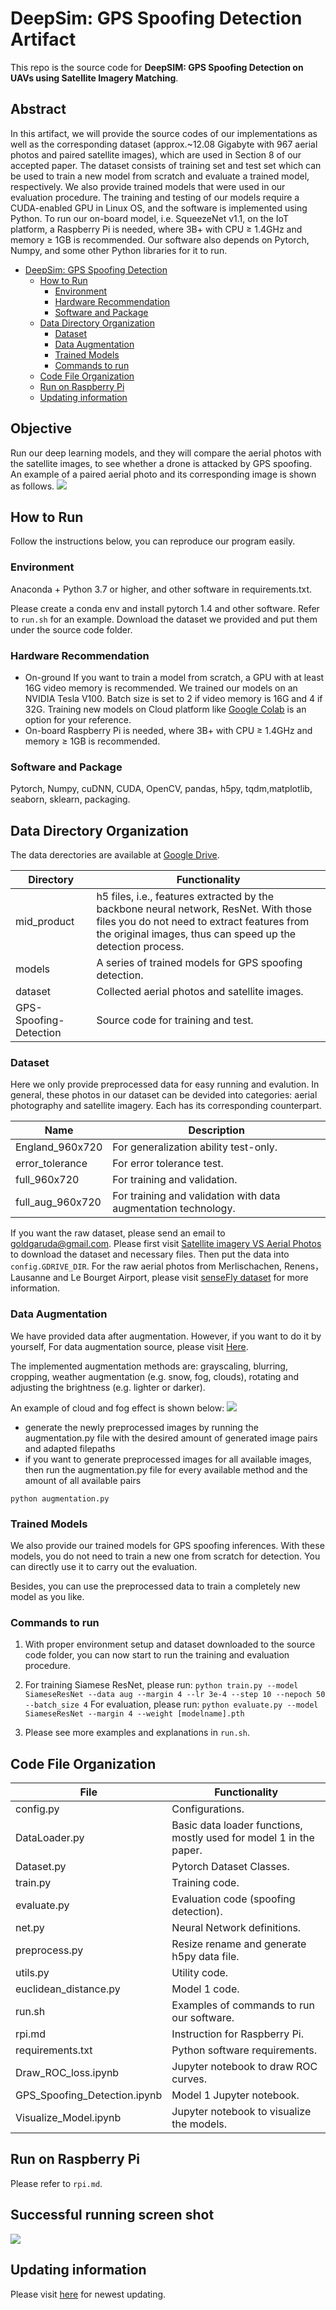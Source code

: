 # DeepSim: GPS Spoofing Detection Artifact
This repo is the source code for **DeepSIM: GPS Spoofing Detection on UAVs using Satellite Imagery Matching**.

## Abstract
In this artifact, we will provide the source codes of our implementations as well as the corresponding dataset (approx.~12.08 Gigabyte with 967 aerial photos and paired satellite images), which are used in Section 8 of our accepted paper. The dataset consists of training set and test set which can be used to train a new model from scratch and evaluate a trained model, respectively. We also provide trained models that were used in our evaluation procedure. The training and testing of our models require a CUDA-enabled GPU in Linux OS, and the software is implemented using Python. To run our on-board model, i.e. SqueezeNet v1.1, on the IoT platform, a Raspberry Pi is needed, where 3B+ with CPU $\ge$ 1.4GHz and memory $\ge$ 1GB is recommended. Our software also depends on Pytorch, Numpy, and some other Python libraries for it to run.


- [DeepSim: GPS Spoofing Detection](#deepsim:-gps-spoofing-detection)
  - [How to Run](#How-to-Run)
    - [Environment](#Environment)
    - [Hardware Recommendation](#Hardware-Recommendation)
    - [Software and Package](#Software-and-Package)
  - [Data Directory Organization](#Data-Directory-Organization)
    - [Dataset](#Dataset)
    - [Data Augmentation](#Data-Augmentation)
    - [Trained Models](#Trained-Models)
    - [Commands to run](#Commands-to-run)
  - [Code File Organization](#Code-File-Organization)
  - [Run on Raspberry Pi](#run-on-raspberry-pi)
  - [Updating information](#Updating-information)
## Objective
Run our deep learning models, and they will compare the aerial photos with the satellite images, to see whether a drone is attacked by GPS spoofing.
An example of a paired aerial photo and its corresponding image is shown as follows.
![](https://i.imgur.com/9c5PGDD.jpg)


## How to Run
Follow the instructions below, you can reproduce our program easily. 

### Environment
Anaconda + Python 3.7 or higher, and other software in requirements.txt.

Please create a conda env and install pytorch 1.4 and other software. Refer to `run.sh` for an example.
Download the dataset we provided and put them under the source code folder. 

### Hardware Recommendation
* On-ground
If you want to train a model from scratch, a GPU with at least 16G video memory is recommended.
We trained our models on an NVIDIA Tesla V100. Batch size is set to 2 if video memory is 16G and 4 if 32G. 
Training new models on Cloud platform like [Google Colab](https://colab.research.google.com) is an option for your reference.
* On-board
Raspberry Pi is needed, where 3B+ with CPU ≥ 1.4GHz and memory ≥ 1GB is recommended.

### Software and Package
Pytorch, Numpy, cuDNN, CUDA, OpenCV, pandas, h5py, tqdm,matplotlib, seaborn, sklearn, packaging.

## Data Directory Organization
The data derectories are available at [Google Drive](https://drive.google.com/drive/u/1/folders/1F0mMpq_C5RTKCVQiktFoZgUZLvRRpf2o).

| Directory   | Functionality                                                |
| ----------- | ------------------------------------------------------------ |
| mid_product | h5 files, i.e., features extracted by the backbone neural network, ResNet. With those files you do not need to extract features from the original images, thus can speed up the detection process. |
| models      | A series of trained models for GPS spoofing detection.       |
| dataset     | Collected aerial photos and satellite images.                |
|GPS-Spoofing-Detection     |Source code for training and test.

### Dataset
Here we only provide preprocessed data for easy running and evalution. In general, these photos in our dataset can be devided into categories: aerial photography and satellite imagery. Each has its corresponding counterpart.

| Name             | Description                                                  |
| ---------------- | ------------------------------------------------------------ |
| England_960x720                    	| For generalization ability test-only.                                                  	|
| error_tolerance                	| For error tolerance test.	|
| full_960x720                                           	| For training and validation.
| full_aug_960x720                    	|For training and validation with data augmentation technology.


If you want the raw dataset, please send an email to goldgaruda@gmail.com.
Please first visit [Satellite imagery VS Aerial Photos](https://drive.google.com/drive/u/1/folders/1LKBjDpgqeuE7mjVdFYO9vbHBwPHjlzgG) to download the dataset and necessary files. 
Then put the data into `config.GDRIVE_DIR`.
For the raw aerial photos from Merlischachen, Renens，Lausanne and Le Bourget Airport, please visit [senseFly dataset](https://www.sensefly.com/education/datasets/) for more information.

### Data Augmentation
We have provided data after augmentation. However, if you want to do it by yourself,
For data augmentation source, please visit [Here](https://github.com/Lariiii/DeepSimDataAugmentation.git).

The implemented augmentation methods are: grayscaling, blurring, cropping, weather augmentation (e.g. snow, fog, clouds), rotating and adjusting the brightness (e.g. lighter or darker).

An example of cloud and fog effect is shown below:
![](https://i.imgur.com/BjsfPtz.jpg)


* generate the newly preprocessed images by running the augmentation.py file with the desired amount of generated image pairs and adapted filepaths
* if you want to generate preprocessed images for all available images, then run the augmentation.py file for every available method and the amount of all available pairs

```
python augmentation.py
```

### Trained Models
We also provide our trained models for GPS spoofing inferences. With these models, you do not need to train a new one from scratch for detection. You can directly use it to carry out the evaluation.

Besides, you can use the preprocessed data to train a completely new model as you like.

### Commands to run
1. With proper environment setup and dataset downloaded to the source code folder, you can now start to run the training and evaluation procedure.
2. For training Siamese ResNet, please run:
`python train.py --model SiameseResNet --data aug --margin 4 --lr 3e-4 --step 10 --nepoch 50 --batch_size 4` 
For evaluation, please run:
`python evaluate.py --model SiameseResNet --margin 4 --weight [modelname].pth`

3. Please see more examples and explanations in `run.sh`.

## Code File Organization
| File                         	| Functionality                                                       	|
| ---------------- | ------------------------------------------------------------ |
| config.py                    	| Configurations.                                                    	|
| DataLoader.py                	| Basic data loader functions, mostly used for model 1 in the paper. 	|
| Dataset.py                   	| Pytorch Dataset Classes.                                           	|
| train.py                     	| Training code.                                                     	|
| evaluate.py                  	| Evaluation code (spoofing detection).                                 |
| net.py                       	| Neural Network definitions.                                        	|
| preprocess.py                	| Resize rename and generate h5py data file.                         	|
| utils.py                     	| Utility code.                                                     	|
| euclidean_distance.py       	| Model 1 code.                                                     	|
| run.sh                       	| Examples of commands to run our software.                             |
| rpi.md                     	| Instruction for Raspberry Pi.                                        	|
| requirements.txt             	| Python software requirements.                                      	|
| Draw_ROC_loss.ipynb       	| Jupyter notebook to draw ROC curves.                                 	|
| GPS_Spoofing_Detection.ipynb 	| Model 1 Jupyter notebook.                                          	|
| Visualize_Model.ipynb        	| Jupyter notebook to visualize the models.                          	|


## Run on Raspberry Pi
Please refer to `rpi.md`.

## Successful running screen shot

![](https://i.imgur.com/TeDNEIe.jpg)

## Updating information
Please visit [here](https://hackmd.io/2GvHLw2wQSSMqwEzMDFx4A) for newest updating.



